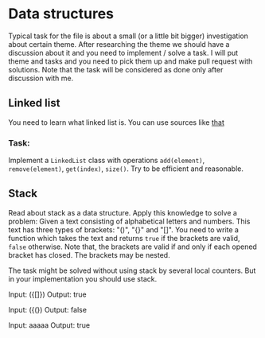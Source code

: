 # Data structures
Typical task for the file is about a small (or a little bit bigger) investigation about certain theme. After researching the theme
we should have a discussion about it and you need to implement / solve a task. I will put theme and tasks and you need to pick them 
up and make pull request with solutions. Note that the task will be considered as done only after discussion with me.
## Linked list
You need to learn what linked list is. You can use sources like [that](https://humanwhocodes.com/blog/2019/01/computer-science-in-javascript-linked-list/)
### Task:
Implement a `LinkedList` class with operations `add(element)`, `remove(element)`, `get(index)`, `size()`. Try to be efficient and reasonable.
## Stack
Read about stack as a data structure. Apply this knowledge to solve a problem:
Given a text consisting of alphabetical letters and numbers. This text has three types of brackets: "()", "{}" and "[]". You need to write a function which takes the text and returns `true` if the brackets are valid, `false` otherwise. Note that, the brackets are valid if and only if each opened bracket has closed. The brackets may be nested.

The task might be solved without using stack by several local counters. But in your implementation you should use stack.

Input: ({[]})
Output: true

Input: ({(})
Output: false

Input: aaaaa
Output: true
